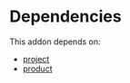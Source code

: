 # Dependencies

This addon depends on:

- [project](https://github.com/bringout/oca-ocb-project/tree/27b3742514a1541fac2ba0448f600d678b604e85/odoo-bringout-oca-ocb-project)
- [product](https://github.com/bringout/oca-ocb-sale/tree/c17ba68cff0610f4dfb2f6dd7d61af76671084cf/odoo-bringout-oca-ocb-product)
